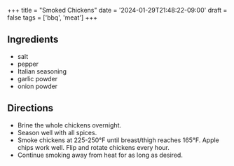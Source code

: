 +++
title = "Smoked Chickens"
date = '2024-01-29T21:48:22-09:00'
draft = false
tags = ['bbq', 'meat']
+++

## Ingredients
* salt
* pepper
* Italian seasoning
* garlic powder
* onion powder

## Directions
* Brine the whole chickens overnight.
* Season well with all spices.
* Smoke chickens at 225-250°F until breast/thigh reaches 165°F. Apple chips work well. Flip and rotate chickens every hour.
* Continue smoking away from heat for as long as desired.
